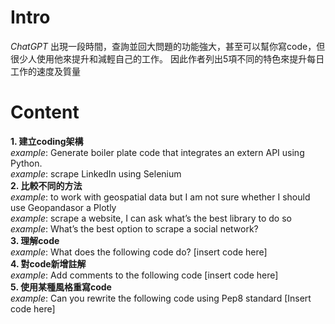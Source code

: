 # **Intro**
*ChatGPT* 出現一段時間，查詢並回大問題的功能強大，甚至可以幫你寫code，但很少人使用他來提升和減輕自己的工作。
因此作者列出5項不同的特色來提升每日工作的速度及質量

# **Content**
**1. 建立coding架構**  
*example*: Generate boiler plate code that integrates an extern API using Python.  
*example*: scrape LinkedIn using Selenium  
**2. 比較不同的方法**  
*example*: to work with geospatial data but I am not sure whether I should use Geopandasor a Plotly  
*example*: scrape a website, I can ask what’s the best library to do so  
*example*: What’s the best option to scrape a social network?  
**3. 理解code**  
*example*: What does the following code do? [insert code here]  
**4. 對code新增註解**  
*example*: Add comments to the following code [insert code here]  
**5. 使用某種風格重寫code**  
*example*: Can you rewrite the following code using Pep8 standard [Insert code here]  
